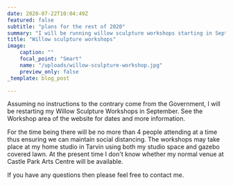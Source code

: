 ```yaml
---
date: 2020-07-22T10:04:49Z
featured: false
subtitle: "plans for the rest of 2020"
summary: "I will be running willow sculpture workshops starting in September."
title: "Willow sculpture workshops"
image:
    caption: ""
    focal_point: "Smart"
    name: "/uploads/willow-sculpture-workshop.jpg"
    preview_only: false
_template: blog_post

---
```

Assuming no instructions to the contrary come from the Government, I will be restarting my Willow Sculpture Workshops in September. See the Workshop area of the website for dates and more information.

For the time being there will be no more than 4 people attending at a time thus ensuring we can maintain social distancing. The workshops may take place at my home studio in Tarvin using both my studio space and gazebo covered lawn. At the present time I don't know whether my normal venue at Castle Park Arts Centre will be available.

If you have any questions then please feel free to contact me.